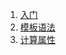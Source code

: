 
1. [入门](https://github.com/carvetime/study-vue/blob/master/01-HelloVue/HelloVue.md)
2. [模板语法](https://github.com/carvetime/study-vue/blob/master/02-TemplateSyntax/index.md)
3. [计算属性](https://github.com/carvetime/study-vue/blob/master/03-ComputedProperties/index.md)